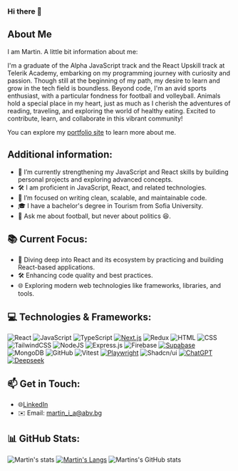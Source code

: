 ### Hi there 👋
## About Me
I am Martin. A little bit information about me:

I'm a graduate of the Alpha JavaScript track and the React Upskill track at Telerik Academy, embarking on my programming journey with curiosity and passion. Though still at the beginning of my path, my desire to learn and grow in the tech field is boundless. Beyond code, I'm an avid sports enthusiast, with a particular fondness for football and volleyball. Animals hold a special place in my heart, just as much as I cherish the adventures of reading, traveling, and exploring the world of healthy eating. Excited to contribute, learn, and collaborate in this vibrant community!

You can explore my [portfolio site](https://portfolio-m-a.vercel.app/) to learn more about me.

## Additional information:
- 🌱 I’m currently strengthening my JavaScript and React skills by building personal projects and exploring advanced concepts.
- 🛠️ I am proficient in JavaScript, React, and related technologies.
- 🔭 I’m focused on writing clean, scalable, and maintainable code.
- 🎓 I have a bachelor's degree in Tourism from Sofia University.
- 💬 Ask me about football, but never about politics 😆.

## 📚 Current Focus:
- 🌱 Diving deep into React and its ecosystem by practicing and building React-based applications.
- 🛠️ Enhancing code quality and best practices.
- 🌐 Exploring modern web technologies like frameworks, libraries, and tools.

## 💻 Technologies & Frameworks:
![React](https://img.shields.io/badge/React-%2320232a.svg?logo=react&logoColor=%2361DAFB) ![JavaScript](https://img.shields.io/badge/JavaScript-F7DF1E?logo=javascript&logoColor=000) ![TypeScript](https://img.shields.io/badge/TypeScript-3178C6?logo=typescript&logoColor=fff) [![Next.js](https://img.shields.io/badge/Next.js-black?logo=next.js&logoColor=white)](#) ![Redux](https://img.shields.io/badge/Redux-764ABC?logo=redux&logoColor=fff)  ![HTML](https://img.shields.io/badge/HTML-%23E34F26.svg?logo=html5&logoColor=white) ![CSS](https://img.shields.io/badge/CSS-1572B6?logo=css3&logoColor=fff) ![TailwindCSS](https://img.shields.io/badge/Tailwind%20CSS-%2338B2AC.svg?logo=tailwind-css&logoColor=white)  ![NodeJS](https://img.shields.io/badge/Node.js-6DA55F?logo=node.js&logoColor=white)  ![Express.js](https://img.shields.io/badge/Express.js-%23404d59.svg?logo=express&logoColor=%2361DAFB)
 ![Firebase](https://img.shields.io/badge/Firebase-039BE5?logo=Firebase&logoColor=white) [![Supabase](https://img.shields.io/badge/Supabase-3FCF8E?logo=supabase&logoColor=fff)](#) ![MongoDB](https://img.shields.io/badge/MongoDB-%234ea94b.svg?logo=mongodb&logoColor=white) ![GitHub](https://img.shields.io/badge/GitHub-%23121011.svg?logo=github&logoColor=white) ![Vitest](https://img.shields.io/badge/-vitest-6e9f18?style=flat&logo=vitest&logoColor=ffffff) [![Playwright](https://custom-icon-badges.demolab.com/badge/Playwright-2EAD33?logo=playwright&logoColor=fff)](#) ![Shadcn/ui](https://img.shields.io/badge/shadcn%2Fui-000?logo=shadcnui&logoColor=fff) 
 [![ChatGPT](https://img.shields.io/badge/ChatGPT-74aa9c?logo=openai&logoColor=white)](#) [![Deepseek](https://custom-icon-badges.demolab.com/badge/Deepseek-4D6BFF?logo=deepseek&logoColor=fff)](#)

 ## 📫 Get in Touch:
- 🌐[LinkedIn](https://www.linkedin.com/in/martin-andreev-078b02366/)
- ✉️ Email: martin_i_a@abv.bg

 ## 📊 GitHub Stats:
![Martin's stats](https://git-hub-streak-stats.vercel.app/?user=Martin-Andreev-288&theme=dark)
[![Martin's Langs](https://github-readme-stats.vercel.app/api/top-langs/?username=Martin-Andreev-288&layout=donut&theme=dark)](https://github.com/anuraghazra/github-readme-stats)
![Martins's GitHub stats](https://github-readme-stats.vercel.app/api?username=Martin-Andreev-288&show_icons=true&theme=radical)
